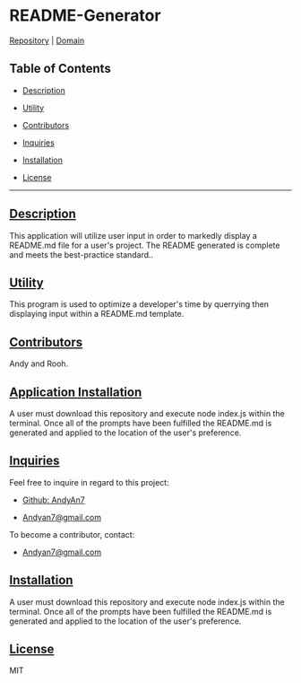 # README-Generator


[Repository](https://github.com/AndyAn7/README-Generator) | [Domain](https://github.com/AndyAn7/README-Generator)

## Table of Contents
- [Description](#description)

- [Utility](#usage)

- [Contributors](#contribution)

- [Inquiries](#inquiries)

- [Installation](#installation)

- [License](#license)

---

## [Description](#description)
<a name="description"></a>
This application will utilize user input in order to markedly display a README.md file for a user's project. The README generated is complete and meets the best-practice standard..

## [Utility](#usage)
<a name="usage"></a>
This program is used to optimize a developer's time by querrying then displaying input within a README.md template.

## [Contributors](#contribution)
<a name="contribution"></a>
Andy and Rooh.

## [Application Installation](#installation)
<a name="installation"></a>
A user must download this repository and execute node index.js within the terminal. Once all of the prompts have been fulfilled the README.md is generated and applied to the location of the user's preference.

## [Inquiries](#inquiries)
<a name="inquiries"></a>
Feel free to inquire in regard to this project:

- [Github: AndyAn7](https://github.com/AndyAn7)

- Andyan7@gmail.com

To become a contributor, contact:
- Andyan7@gmail.com

## [Installation](#installation)
<a name="installation"></a>
A user must download this repository and execute node index.js within the terminal. Once all of the prompts have been fulfilled the README.md is generated and applied to the location of the user's preference.

## [License](#license)
<a name="license"></a>
MIT